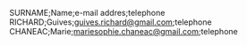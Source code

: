 SURNAME;Name;e-mail addres;telephone  
RICHARD;Guives;guives.richard@gmail.com;telephone
CHANEAC;Marie;mariesophie.chaneac@gmail.com;telephone
